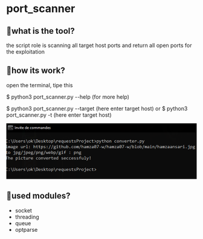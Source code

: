 # port_scanner

## __🦅what is the tool?__
the script role is scanning all target host ports and return all open ports for the exploitation


## __🦅how its work?__
open the terminal, tipe this

$ python3 port_scanner.py --help (for more help)

$ python3 port_scanner.py --target (here enter target host)
or
$ python3 port_scanner.py -t (here enter target host)

![Programmer and Problems solver](https://github.com/hamza07-w/img_type_converter/blob/main/exo.bmp)

## __🦅used modules?__

- socket
- threading
- queue
- optparse
